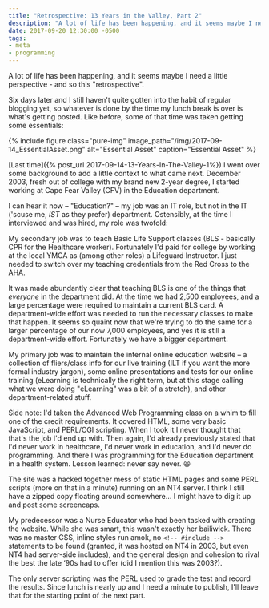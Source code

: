 ```yaml
---
title: "Retrospective: 13 Years in the Valley, Part 2"
description: "A lot of life has been happening, and it seems maybe I need a little perspective - and so this 'retrospective'. Part 2."
date: 2017-09-20 12:30:00 -0500
tags:
- meta
- programming
---
```


A lot of life has been happening, and it seems maybe I need a little perspective - and so this "retrospective".

Six days later and I still haven't quite gotten into the habit of regular blogging yet, so whatever is done by the time my lunch break is over is what's getting posted. Like before, some of that time was taken getting some essentials:
<!--more-->
{% include figure class="pure-img" image_path="/img/2017-09-14_EssentialAsset.png" alt="Essential Asset" caption="Essential Asset" %}

[Last time]({% post_url 2017-09-14-13-Years-In-The-Valley-1%}) I went over some background to add a little context to what came next. December 2003, fresh out of college with my brand new 2-year degree, I started working at Cape Fear Valley (CFV) in the Education department.

I can hear it now &ndash; "Education?" &ndash; my job was an IT role, but not in the IT ('scuse me, *IST* as they prefer) department. Ostensibly, at the time I interviewed and was hired, my role was twofold:

My secondary job was to teach Basic Life Support classes (BLS - basically CPR for the Healthcare worker). Fortunately I'd paid for college by working at the local YMCA as (among other roles) a Lifeguard Instructor. I just needed to switch over my teaching credentials from the Red Cross to the AHA.

It was made abundantly clear that teaching BLS is one of the things that *everyone* in the department did. At the time we had 2,500 employees, and a large percentage were required to maintain a current BLS card. A department-wide effort was needed to run the necessary classes to make that happen. It seems so quaint now that we're trying to do the same for a larger percentage of our now 7,000 employees, and yes it is still a department-wide effort. Fortunately we have a bigger department.

My primary job was to maintain the internal online education website &ndash; a collection of fliers/class info for our live training (ILT if you want the more formal industry jargon), some online presentations and tests for our online training (eLearning is technically the right term, but at this stage calling what we were doing "eLearning" was a bit of a stretch), and other department-related stuff.

Side note: I'd taken the Advanced Web Programming class on a whim to fill one of the credit requirements. It covered HTML, some very basic JavaScript, and PERL/CGI scripting. When I took it I never thought that that's the job I'd end up with. Then again, I'd already previously stated that I'd never work in healthcare, I'd never work in education, and I'd never do programming. And there I was programming for the Education department in a health system. Lesson learned: never say never. :smiley:

The site was a hacked together mess of static HTML pages and some PERL scripts (more on that in a minute) running on an NT4 server. I think I still have a zipped copy floating around somewhere&hellip; I might have to dig it up and post some screencaps.

My predecessor was a Nurse Educator who had been tasked with creating the website. While she was smart, this wasn't exactly her bailiwick. There was no master CSS, inline styles run amok, no `<!-- #include -->` statements to be found (granted, it was hosted on NT4 in 2003, but even NT4 had server-side includes), and the general design and cohesion to rival the best the late &lsquo;90s had to offer (did I mention this was 2003?).

The only server scripting was the PERL used to grade the test and record the results. Since lunch is nearly up and I need a minute to publish, I'll leave that for the starting point of the next part.